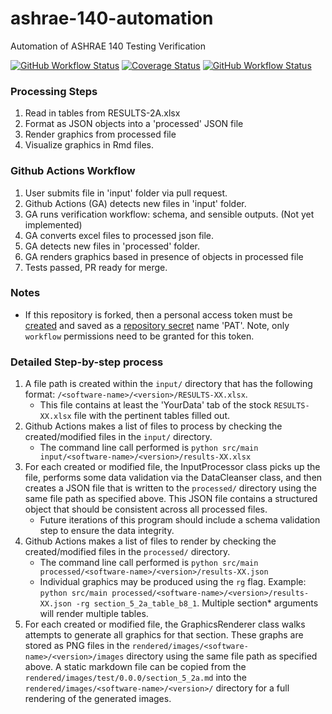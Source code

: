 # ashrae-140-automation
Automation of ASHRAE 140 Testing Verification

[![GitHub Workflow Status](https://img.shields.io/github/workflow/status/john-grando/ashrae-140-automation/Unit%20Tests)](https://github.com/john-grando/ashrae-140-automation/actions)
[![Coverage Status](https://coveralls.io/repos/github/john-grando/ashrae-140-automation/badge.svg?t=nDflSw)](https://coveralls.io/github/john-grando/ashrae-140-automation)
[![GitHub Workflow Status](https://img.shields.io/github/workflow/status/john-grando/ashrae-140-automation/Flake8?label=pep8)](https://github.com/john-grando/ashrae-140-automation/actions)

### Processing Steps  
1. Read in tables from RESULTS-2A.xlsx
2. Format as JSON objects into a 'processed' JSON file
3. Render graphics from processed file
4. Visualize graphics in Rmd files.


### Github Actions Workflow  
1. User submits file in 'input' folder via pull request.
2. Github Actions (GA) detects new files in 'input' folder.
3. GA runs verification workflow: schema, and sensible outputs. (Not yet implemented)
4. GA converts excel files to processed json file.
5. GA detects new files in 'processed' folder.
6. GA renders graphics based in presence of objects in processed file
7. Tests passed, PR ready for merge.

### Notes  
- If this repository is forked, then a personal access token must be [created](https://docs.github.com/en/authentication/keeping-your-account-and-data-secure/creating-a-personal-access-token) and saved as a [repository secret](https://docs.github.com/en/actions/security-guides/encrypted-secrets#creating-encrypted-secrets-for-a-repository) name 'PAT'.  Note, only `workflow` permissions need to be granted for this token.

### Detailed Step-by-step process  
1. A file path is created within the `input/` directory that has the following format: `/<software-name>/<version>/RESULTS-XX.xlsx`.  
    - This file contains at least the 'YourData' tab of the stock `RESULTS-XX.xlsx` file with the pertinent tables filled out.  
2. Github Actions makes a list of files to process by checking the created/modified files in the `input/` directory.
    - The command line call performed is `python src/main input/<software-name>/<version>/results-XX.xlsx`
3. For each created or modified file, the InputProcessor class picks up the file, performs some data validation via the DataCleanser class, and then creates a JSON file that is written to the `processed/` directory using the same file path as specified above.  This JSON file contains a structured object that should be consistent across all processed files.  
    - Future iterations of this program should include a schema validation step to ensure the data integrity.  
4. Github Actions makes a list of files to render by checking the created/modified files in the `processed/` directory.  
    - The command line call performed is `python src/main processed/<software-name>/<version>/results-XX.json`
    - Individual graphics may be produced using the `rg` flag.  Example: `python src/main processed/<software-name>/<version>/results-XX.json -rg section_5_2a_table_b8_1`.  Multiple section* arguments will render multiple tables.
5. For each created or modified file, the GraphicsRenderer class walks attempts to generate all graphics for that section.  These graphs are stored as PNG files in the `rendered/images/<software-name>/<version>/images` directory using the same file path as specified above.  A static markdown file can be copied from the `rendered/images/test/0.0.0/section_5_2a.md` into the `rendered/images/<software-name>/<version>/` directory for a full rendering of the generated images.  
